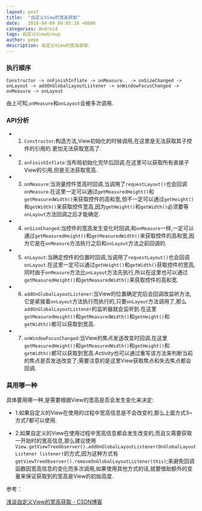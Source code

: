 ```yaml
---
layout: post
title:  "自定义View的宽高获取"
date:   2018-04-09 09:05:10 +0800
categories: Android
tags: 自定义ViewGroup
author: pepe
description: 自定义View的宽高获取.
---
```


### 执行顺序
```
Constructor -> onFinishInflate -> onMeasure.. -> onSizeChanged -> onLayout -> addOnGlobalLayoutListener -> onWindowFocusChanged -> onMeasure -> onLayout
```
由上可知,`onMeasure`和`onLayout`会被多次调用.

### API分析

* 1) `Constructor`:构造方法,View初始化的时候调用,在这里是无法获取其子控件的引用的.更加无法获取宽高了.

* 2) `onFinishInflate`:当布局初始化完毕后回调,在这里可以获取所有直接子View的引用,但是无法获取宽高.

* 3) `onMeasure`:当测量控件宽高时回调,当调用了`requestLayout()`也会回调`onMeasure`.在这里一定可以通过`getMeasuredHeight()`和`getMeasuredWidth()`来获取控件的高和宽,但不一定可以通过`getHeight()`和`getWidth()`来获取控件宽高,因为`getHeight()`和`getWidth()`必须要等`onLayout`方法回调之后才能确定.

* 4) `onSizeChanged`:当控件的宽高发生变化时回调,和`onMeasure`一样,一定可以通过`getMeasuredHeight()`和`getMeasuredWidth()`来获取控件的高和宽,因为它是在`onMeasure`方法执行之后和`onLayout`方法之前回调的.

* 5) `onLayout`:当确定控件的位置时回调,当调用了`requestLayout()`也会回调`onLayout`.在这里一定可以通过`getHeight()`和`getWidth()`获取控件的宽高,同时由于`onMeasure`方法比`onLayout`方法先执行,所以在这里也可以通过`getMeasuredHeight()`和`getMeasuredWidth()`来获取控件的高和宽.

* 6) `addOnGlobalLayoutListener`:当View的位置确定完后会回调改监听方法,它是紧接着`onLayout`方法执行而执行的,只要`onLayout`方法调用了,那么`addOnGlobalLayoutListener`的监听器就会监听到.在这里`getMeasuredHeight()`和`getMeasuredWidth()`和`getHeight()`和`getWidth()`都可以获取到宽高.


* 7) `onWindowFocusChanged`:当View的焦点发送改变时回调,在这里`getMeasuredHeight()`和`getMeasuredWidth()`和`getHeight()`和`getWidth()`都可以获取到宽高.Activity也可以通过重写该方法来判断当前的焦点是否发送改变了;需要注意的是这里View获取焦点和失去焦点都会回调.


### 具用哪一种

具体要用哪一种,是需要根据View的宽高是否会发生变化来决定:

* 1.如果自定义的View在使用的过程中宽高信息是不会改变的,那么上面方式3~方式7都可以使用.

* 2.如果自定义的View在使用过程中宽高信息都会发生改变的,而且又需要获取一开始时的宽高信息,那么建议使用`View.getViewTreeObserver().addOnGlobalLayoutListener(OnGlobalLayoutListener listener)`的方式,因为这种方式有`getViewTreeObserver().removeOnGlobalLayoutListener(this)`;来避免回调函数因宽高信息的变化而多次调用,如果使用其他方式的话,就要借助额外的变量来保证获取到的宽高是View的初始高度.


参考：

[浅谈自定义View的宽高获取 - CSDN博客](https://blog.csdn.net/mchenys/article/details/50408819)

